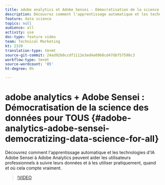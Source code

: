 ```yaml
---
title: adobe analytics et Adobe Sensei - Démocratisation de la science des données pour TOUS
description: Découvrez comment l'apprentissage automatique et les technologies d'IA Adobe Sensei à Adobe Analytics peuvent aider les utilisateurs professionnels à suivre leurs données et à les utiliser pratiquement, quand et où cela compte vraiment.
feature: data science
topics: null
audience: all
activity: use
doc-type: feature video
team: Technical Marketing
kt: 2339
translation-type: tm+mt
source-git-commit: 24ad92b0ccdf1112e3ed4a0968cd47db757598c3
workflow-type: tm+mt
source-wordcount: '85'
ht-degree: 0%

---
```



# adobe analytics + Adobe Sensei : Démocratisation de la science des données pour TOUS {#adobe-analytics-adobe-sensei-democratizing-data-science-for-all}

Découvrez comment l&#39;apprentissage automatique et les technologies d&#39;IA Adobe Sensei à Adobe Analytics peuvent aider les utilisateurs professionnels à suivre leurs données et à les utiliser pratiquement, quand et où cela compte vraiment.

>[!VIDEO](https://video.tv.adobe.com/v/25838/?quality=12)

